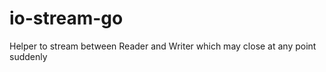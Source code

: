 io-stream-go
============

Helper to stream between Reader and Writer which may close at any point suddenly
